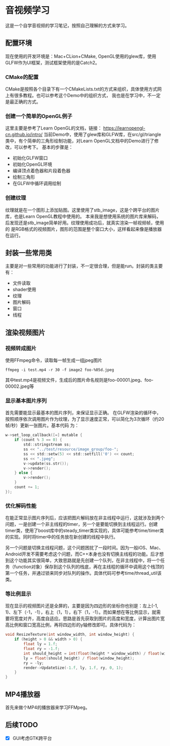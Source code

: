 # 音视频学习
这是一个自学音视频的学习笔记，按照自己理解的方式来学习。

## 配置环境
现在使用的开发环境是：Mac+CLion+CMake, OpenGL使用的glew库，使用GLFW作为UI框架，测试框架使用的是Catch2。
### CMake的配置
CMake是按照各个目录下有一个CMakeLists.txt的方式来组织，具体使用方式网上有很多教程。也可以参考这个Demo中的组织方式，
我也是在学习中，不一定是最正确的方式。
### 创建一个简单的OpenGL例子
这里主要是参考了Learn OpenGL的文档，链接：
https://learnopengl-cn.github.io/intro/
当前Demo中，使用了glew库和GLFW库，在src/gl/triangle类中，有个简单的三角形绘制功能，对Learn OpenGL文档中的Demo进行了修改，可以参考下。
基本的步骤是：
* 初始化GLFW窗口
* 初始化OpenGL环境
* 编译顶点着色器和片段着色器
* 绘制三角形
* 在GLFW中循环调用绘制

### 创建纹理
纹理就是在一个图形上添加贴图。这里使用了stb_image，这是个跨平台的图片库，也是Learn OpenGL教程中使用的。
本来我是想使用系统的图片库来解码，后发现还是stb_image简单好用。纹理使用成功后，就真实渲染一帧视频帧，使用的
是RGB格式的视频图片，图形的范围是整个窗口大小，这样看起来像是播放器在运行。

## 封装一些常用类
主要是对一些常用的功能进行了封装，不一定很合理，但是能run。封装的类主要有：
* 文件读取
* shader使用
* 纹理
* 图片解码
* 窗口
* 线程

## 渲染视频图片
### 视频转成图片
使用FFmpeg命令，读取每一帧生成一组jpeg图片
```shell
ffmpeg -i test.mp4 -r 30 -f image2 foo-%05d.jpeg
```
其中test.mp4是视频文件，生成后的图片命名规则是foo-00001.jpeg、foo-00002.jpeg等

### 显示基本图片序列
首先需要能显示最基本的图片序列，来保证显示正确。
在GLFW渲染的循环中，按照顺序依次调用图片作为纹理，为了显示速度正常，可以简化为3次循环（约20帧/秒）更新一张图片。基本代码
为：
```objectivec
w->set_loop_callback([=] mutable {
    if (count % 3 == 0) {
        std::stringstream ss;
        ss << "../test/resource/image_group/foo-";
        ss << std::setw(5) << std::setfill('0') << count;
        ss << ".jpeg";
        v->update(ss.str());
        v->render();
    } else {
        v->render();
    }
    count += 1; 
});
```

### 优化解码性能
在能正常显示图片序列后，应该把图片解码放在非主线程中运行，这就涉及到两个问题，一是创建一个非主线程的timer，另一个是要能切换到主线程运行。创建timer类，使用了boost库中的steady_timer类实现的，具体可能参考time/timer类的实现。同时将timer中的任务放在新创建的线程中执行。

另一个问题是切换主线程问题，这个问题困扰了一段时间。因为一般iOS、Mac、Android开发不需要考虑这个问题，而C++本身也没有切换主线程的功能。后才想到这个功能其实很简单，大致思路就是先创建一个队列，在非主线程中，将一个任务（function对象）保存到这个队列的栈底，再在主线程的循环中调用这个栈顶的第一个任务，并通过锁来同步对队列的操作。具体代码可参考time/thread_util该类。

### 等比例显示
现在显示的视频图片还是全屏的，主要是因为四边形的坐标你也别是：左上(-1, 1)、左下（-1，-1），右上（1，1），右下（1，-1）。而如果想在等比例显示，就需要将宽度对齐，高度自适应。思路是首先获取到图片的高度和宽度，计算出图片宽高比例和窗口宽高比例，再将四边形的y轴修改即可。具体代码为：
```objectivec
void ResizeTexture(int window_width, int window_height) {
    if (height > 0 && width > 0) {
        float ly = 1.f;
        float ry = -1.f;
        int should_height = int(float(height * window_width) / float(width));
        ly = float(should_height) / float(window_height);
        ry = -ly;
        render->UpdateSize(-1.f, ly, 1.f, ry, 0, 1);
    }
}
```

## MP4播放器
首先来做个MP4的播放器来学习FFMpeg。

## 后续TODO
- [x] GUI考虑GTK跨平台
